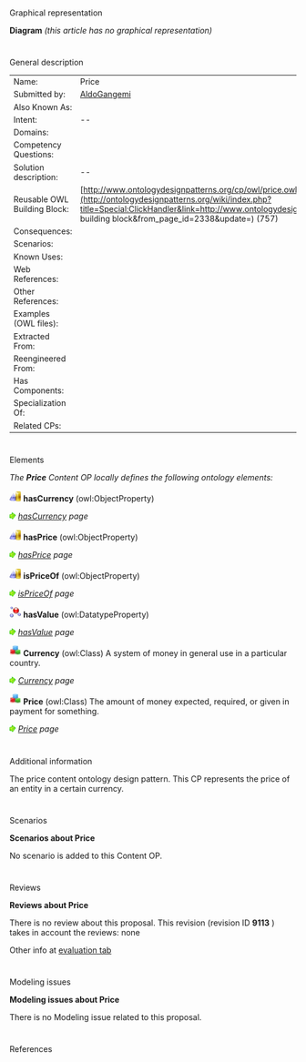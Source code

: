 # 

 Graphical representation



__Diagram__ 
_(this article has no graphical representation)_ 




# 

 General description




|  |  |
| --- | --- |
|  Name:  |  Price  |
|  Submitted by:  | [AldoGangemi](../User/AldoGangemi "User:AldoGangemi")  |
|  Also Known As:  |  |
|  Intent:  |  --  |
|  Domains:  |  |
|  Competency Questions:  |  |
|  Solution description:  |  --  |
|  Reusable OWL Building Block:  | [http://www.ontologydesignpatterns.org/cp/owl/price.owl](http://ontologydesignpatterns.org/wiki/index.php?title=Special:ClickHandler&link=http://www.ontologydesignpatterns.org/cp/owl/price.owl&message=OWL building block&from_page_id=2338&update=)  (757)  |
|  Consequences:  |  |
|  Scenarios:  |  |
|  Known Uses:  |  |
|  Web References:  |  |
|  Other References:  |  |
|  Examples (OWL files):  |  |
|  Extracted From:  |  |
|  Reengineered From:  |  |
|  Has Components:  |  |
|  Specialization Of:  |  |
|  Related CPs:  |  |



  





# 

 Elements



_The
 __Price__ 
 Content OP locally defines the following ontology elements:_ 





[![ObjectProperty](images/thumb/c/c3/ObjectProperty.gif/20px-ObjectProperty.gif)](../Image/ObjectProperty.gif "ObjectProperty")
__hasCurrency__ 
 (owl:ObjectProperty)
 
[![](images/thumb/8/87/ArrowRight.gif/11px-ArrowRight.gif)](../Image/ArrowRight.gif "ArrowRight.gif")
_[hasCurrency](../Submissions/Price/hasCurrency "Submissions:Price/hasCurrency") 
 page_ 



[![ObjectProperty](images/thumb/c/c3/ObjectProperty.gif/20px-ObjectProperty.gif)](../Image/ObjectProperty.gif "ObjectProperty")
__hasPrice__ 
 (owl:ObjectProperty)
 
[![](images/thumb/8/87/ArrowRight.gif/11px-ArrowRight.gif)](../Image/ArrowRight.gif "ArrowRight.gif")
_[hasPrice](../Submissions/Price/hasPrice "Submissions:Price/hasPrice") 
 page_ 



[![ObjectProperty](images/thumb/c/c3/ObjectProperty.gif/20px-ObjectProperty.gif)](../Image/ObjectProperty.gif "ObjectProperty")
__isPriceOf__ 
 (owl:ObjectProperty)
 
[![](images/thumb/8/87/ArrowRight.gif/11px-ArrowRight.gif)](../Image/ArrowRight.gif "ArrowRight.gif")
_[isPriceOf](../Submissions/Price/isPriceOf "Submissions:Price/isPriceOf") 
 page_ 



[![DatatypeProperty](images/thumb/a/a5/DatatypeProperty.gif/20px-DatatypeProperty.gif)](../Image/DatatypeProperty.gif "DatatypeProperty")
__hasValue__ 
 (owl:DatatypeProperty)
 
[![](images/thumb/8/87/ArrowRight.gif/11px-ArrowRight.gif)](../Image/ArrowRight.gif "ArrowRight.gif")
_[hasValue](../Submissions/Price/hasValue "Submissions:Price/hasValue") 
 page_ 



[![Class](images/thumb/2/27/Class.gif/20px-Class.gif)](../Image/Class.gif "Class")
__Currency__ 
 (owl:Class) A system of money in general use in a particular country.
 
[![](images/thumb/8/87/ArrowRight.gif/11px-ArrowRight.gif)](../Image/ArrowRight.gif "ArrowRight.gif")
_[Currency](../Submissions/Price/Currency "Submissions:Price/Currency") 
 page_ 



[![Class](images/thumb/2/27/Class.gif/20px-Class.gif)](../Image/Class.gif "Class")
__Price__ 
 (owl:Class) The amount of money expected, required, or given in payment for something.
 
[![](images/thumb/8/87/ArrowRight.gif/11px-ArrowRight.gif)](../Image/ArrowRight.gif "ArrowRight.gif")
_[Price](../Submissions/Price/Price "Submissions:Price/Price") 
 page_ 


# 

 Additional information



 The price content ontology design pattern. This CP represents the price of an entity in a certain currency.
 



# 

 Scenarios




__Scenarios about Price__ 


 No scenario is added to this Content OP.
 




# 

 Reviews




__Reviews about Price__ 


 There is no review about this proposal.
This revision (revision ID
 __9113__ 
 ) takes in account the reviews: none
 



 Other info at
 [evaluation tab](http://ontologydesignpatterns.org/wiki/index.php?title=Submissions:Price&action=evaluation "http://ontologydesignpatterns.org/wiki/index.php?title=Submissions:Price&action=evaluation") 





  





# 

 Modeling issues




__Modeling issues about Price__ 


 There is no Modeling issue related to this proposal.
 




  





# 

 References